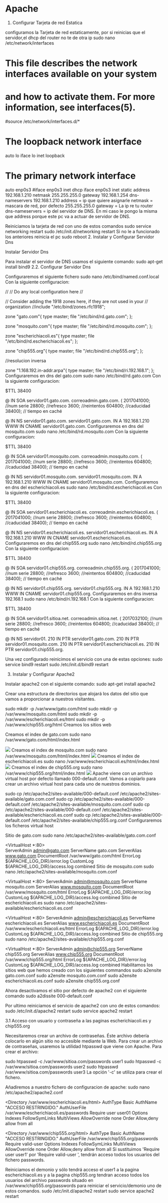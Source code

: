 # Apache

1. Configurar Tarjeta de red Estatica

configuramos la Tarjeta de red estaticamente, por si reinicias que el servidor,el dhcp del router no te de otra ip
sudo nano /etc/network/interfaces
# This file describes the network interfaces available on your system
# and how to activate them. For more information, see interfaces(5).

#source /etc/network/interfaces.d/*

# The loopback network interface
auto lo
iface lo inet loopback

# The primary network interface
auto enp0s3
#iface enp0s3 inet dhcp
iface enp0s3 inet static
      address 192.168.1.210
      netmask 255.255.255.0
      gateway 192.168.1.254
      dns-nameservers 192.168.1.210
address = ip que quiere asignarle
netmask = mascara de red, por defecto 255.255.255.0
gateway = La ip re tu router
dns-nameservers = ip del servidor de DNS. En mi caso le pongo la misma que address porque este pc va a actuar de servidor de DNS.

Reiniciamos la tarjeta de red con uno de estos comandos
sudo service networking restart
sudo /etc/init.d/networking restart
Si no le a funcionado los anteriores reinicia el pc
sudo reboot
2. Instalar y Configurar Servidor Dns

Instalar Servidor Dns

Para instalar el servidor de DNS usamos el siguiente comando:
sudo apt-get install bind9
2.2. Configurar Servidor Dns

Configuraremos el siguiente fichero
sudo nano /etc/bind/named.conf.local
Con la siguiente configuracion:

//
// Do any local configuration here
//

// Consider adding the 1918 zones here, if they are not used in your
// organization
//include "/etc/bind/zones.rfc1918";

zone "gato.com"{
      type master;
      file "/etc/bind/rd.gato.com";
};

zone "mosquito.com"{
      type master;
      file "/etc/bind/rd.mosquito.com";
};

zone "escherichiacoli.es"{
      type master;
      file "/etc/bind/rd.escherichiacoli.es";
};

zone "chip555.org"{
      type master;
      file "/etc/bind/rd.chip555.org";
};

//resolucion inversa

zone "1.168.192.in-addr.arpa"{
      type master;
      file "/etc/bind/ri.192.168.1";
};
Configuraremos en dns del gato.com
sudo nano /etc/bind/rd.gato.com
Con la siguiente configuracion:

$TTL 38400

@ IN SOA servidor01.gato.com. correoadmin.gato.com. (
        2017041000;   //num serie
        28800;        //refresco
        3600;         //reintentos
        604800;       //caducidad
        38400);       // tiempo en caché

@ IN NS servidor01.gato.com.
servidor01.gato.com. IN A 192.168.1.210
WWW IN CNAME servidor01.gato.com.
Configuraremos en dns del mosquito.com
sudo nano /etc/bind/rd.mosquito.com
Con la siguiente configuracion:

$TTL 38400

@ IN SOA servidor01.mosquito.com. correoadmin.mosquito.com. (
        2017041000;   //num serie
        28800;        //refresco
        3600;         //reintentos
        604800;       //caducidad
        38400);       // tiempo en caché

@ IN NS servidor01.mosquito.com.
servidor01.mosquito.com. IN A 192.168.1.210
WWW IN CNAME servidor01.mosquito.com.
Configuraremos en dns del escherichiacoli.es
sudo nano /etc/bind/rd.escherichiacoli.es
Con la siguiente configuracion:

$TTL 38400

@ IN SOA servidor01.escherichiacoli.es. correoadmin.escherichiacoli.es. (
        2017041000;   //num serie
        28800;        //refresco
        3600;         //reintentos
        604800;       //caducidad
        38400);       // tiempo en caché

@ IN NS servidor01.escherichiacoli.es.
servidor01.escherichiacoli.es. IN A 192.168.1.210
WWW IN CNAME servidor01.escherichiacoli.es.
Configuraremos en dns del chip555.org
sudo nano /etc/bind/rd.chip555.org
Con la siguiente configuracion:

$TTL 38400

@ IN SOA servidor01.chip555.org. correoadmin.chip555.org. (
        2017041000;   //num serie
        28800;        //refresco
        3600;         //reintentos
        604800;       //caducidad
        38400);       // tiempo en caché

@ IN NS servidor01.chip555.org.
servidor01.chip555.org. IN A 192.168.1.210
WWW IN CNAME servidor01.chip555.org.
Configuraremos en dns inversa 192.168.1
sudo nano /etc/bind/ri.192.168.1
Con la siguiente configuracion:

$TTL 38400

@ IN SOA servidor01.sitioa.net. correoadmin.sitioa.net. (
  2017032100;   //num serie
  28800;        //refresco
  3600;         //reintentos
  604800;       //caducidad
  38400);       // tiempo en caché

@ IN NS servidor01.
210 IN PTR servidor01.gato.com.
210 IN PTR servidor01.mosquito.com.
210 IN PTR servidor01.escherichiacoli.es.
210 IN PTR servidor01.chip555.org.

Una vez configurado reinicimos el servicio con una de estas opciones:
sudo service bind9 restart
sudo /etc/init.d/bind9 restart

3. Instalar y Configurar Apache2

Instalar apache2 con el siguiente comando:
sudo apt-get install apache2

Crear una estructura de directorios que alojará los datos del sitio que vamos a proporcionar a nuestros visitantes.

sudo mkdir -p /var/www/gato.com/html
sudo mkdir -p /var/www/mosquito.com/html
sudo mkdir -p /var/www/escherichiacoli.es/html
sudo mkdir -p /var/www/chip555.org/html
Creamos los sitios web

Creamos el index de gato.com
sudo nano /var/www/gato.com/html/index.html
<html>
        <head>
                <title>Un gatito</title>
        </head>
        <body>
                <img src="https://www.cerotec.net/aplicaciones/pizarra/data/foto/por-que-los-gatos-ronronean.jpg"/>
        </body>
</html>
Creamos el index de mosquito.com
sudo nano /var/www/mosquito.com/html/index.html
<html>
      <head>
              <title>Un mosquito tigre</title>
      </head>
      <body>
              <img src="http://www.abc.es/Media/201507/05/mosquito-tigre-foto--644x362.jpg"/>
      </body>
</html>
Creamos el index de escherichiacoli.es
sudo nano /var/www/escherichiacoli.es/html/index.html
<html>
        <head>
                <title>escherichiacoli</title>
        </head>
        <body>
                <img src="http://lopezcorrea.com/14b/images/E.Coli.jpg"/>
        </body>
</html>
Creamos el index de chip555.org
sudo nano /var/www/chip555.org/html/index.html
<html>
        <head>
                <title>Un chip555</title>
        </head>
        <body>
                <img src="https://upload.wikimedia.org/wikipedia/commons/thumb/2/21/Signetics_NE555N.JPG/245px-Signetics_NE555N.JPG"/>
        </body>
</html>
Apache viene con un archivo virtual host por defecto llamado 000-default.conf. Vamos a copiarlo para crear un archivo virtual host para cada uno de nuestros dominios.

sudo cp /etc/apache2/sites-available/000-default.conf /etc/apache2/sites-available/gato.com.conf
sudo cp /etc/apache2/sites-available/000-default.conf /etc/apache2/sites-available/mosquito.com.conf
sudo cp /etc/apache2/sites-available/000-default.conf /etc/apache2/sites-available/escherichiacoli.es.conf
sudo cp /etc/apache2/sites-available/000-default.conf /etc/apache2/sites-available/chip555.org.conf
Configuraremos los ficheros virtual host

Sitio de gato.com
sudo nano /etc/apache2/sites-available/gato.com.conf

<VirtualHost *:80>  
   ServerAdmin admin@gato.com
    ServerName gato.com
    ServerAlias www.gato.com
    DocumentRoot /var/www/gato.com/html
    ErrorLog ${APACHE_LOG_DIR}/error.log
    CustomLog ${APACHE_LOG_DIR}/access.log combined
</VirtualHost>
Sitio de mosquito.com
sudo nano /etc/apache2/sites-available/mosquito.com.conf

<VirtualHost *:80>
    ServerAdmin admin@mosquito.com
    ServerName mosquito.com
    ServerAlias www.mosquito.com
    DocumentRoot /var/www/mosquito.com/html
    ErrorLog ${APACHE_LOG_DIR}/error.log
    CustomLog ${APACHE_LOG_DIR}/access.log combined
</VirtualHost>
Sitio de escherichiacoli.es
sudo nano /etc/apache2/sites-available/escherichiacoli.es.conf

<VirtualHost *:80>
    ServerAdmin admin@escherichiacoli.es
    ServerName escherichiacoli.es
    ServerAlias www.escherichiacoli.es
    DocumentRoot /var/www/escherichiacoli.es/html
    ErrorLog ${APACHE_LOG_DIR}/error.log
    CustomLog ${APACHE_LOG_DIR}/access.log combined
</VirtualHost>
Sitio de chip555.org
sudo nano /etc/apache2/sites-available/chip555.org.conf

<VirtualHost *:80>
    ServerAdmin admin@chip555.org
    ServerName chip555.org
    ServerAlias www.chip555.org
    DocumentRoot /var/www/chip555.org/html
    ErrorLog ${APACHE_LOG_DIR}/error.log
    CustomLog ${APACHE_LOG_DIR}/access.log combined
</VirtualHost>
Habilitamos los sitios web que hemos creado con los siguientes commandos
sudo a2ensite gato.com.conf
sudo a2ensite mosquito.com.conf
sudo a2ensite escherichiacoli.es.conf
sudo a2ensite chip555.org.conf

Ahora desactivamos el sitio por defecto de apache2 con el siguiente comando
sudo a2dissite 000-default.conf

Por ultimo reiniciamos el servicio de apache2 con uno de estos comandos:
sudo /etc/init.d/apache2 restart
sudo service apache2 restart

3.1 Acceso con usuario y contraseña a las paginas escherichiacoli.es y chip555.org

Necesitaremos crear un archivo de contraseñas. Éste archivo debería colocarlo en algún sitio no accesible mediante la Web. Para crear un archivo de contraseñas, usaremos la utilidad htpasswd que viene con Apache. Para crear el archivo:

sudo htpasswd -c /var/www/sitioa.com/passwords user1
sudo htpasswd -c /var/www/sitioa.com/passwords user2
sudo htpasswd  /var/www/sitioa.com/passwords user3
La opción '-c' se utiliza para crear el fichero.

Añadiremos a nuestro fichero de configuracion de apache:
sudo nano /etc/apache2/apache2.conf

  <Directory /var/www/escherichiacoli.es/html>
      AuthType Basic
      AuthName "ACCESO RESTRINGIDO."
      AuthUserFile /var/www/escherichiacoli.es/passwords
      Require user user01
      Options Indexes FollowSymLinks MultiViews
      AllowOverride  none
      Order Allow,deny
      allow from all
  </Directory>

  <Directory /var/www/chip555.org/html>
      AuthType Basic
      AuthName "ACCESO RESTRINGIDO."
      AuthUserFile /var/www/chip555.org/passwords
      Require valid-user
      Options Indexes FollowSymLinks MultiViews
      AllowOverride  none
      Order Allow,deny
      allow from all
  </Directory>
Si sustituimos 'Require user user1' por 'Require valid-user ', tendrán acceso todos los usuarios del fichero passwords.

Reiniciamos el demonio y sólo tendrá acceso el user1 a la pagina escherichiacoli.es y a la pagina chip555.org tendran acceso todos los usuarios del archivo passwords situado en /var/www/chip555.org/passwords para reiniciar el servicio/demonio uno de estos comandos.
sudo /etc/init.d/apache2 restart
sudo service apache2 restart
